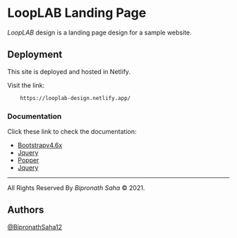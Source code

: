 # LoopLAB Landing Page 

*LoopLAB* design is a landing page design for a sample website.
    
## Deployment

This site  is deployed and hosted in Netlify.

Visit the link:
```bash
    https://looplab-design.netlify.app/
```

### Documentation
Click these link to check the documentation: 

- [Bootstrapv4.6x](https://getbootstrap.com/docs/4.6/getting-started/introduction/)
- [Jquery](https://jquery.com/)
- [Popper](https://popper.js.org/docs/v2/)
- [Jquery](https://github.com/meanthemes/meanMenu)
  
<hr> 
All Rights Reserved By <em> Bipronath Saha </em> &copy; 2021.

## Authors

[@BipronathSaha12](https://github.com/BipronathSaha12/)

  
